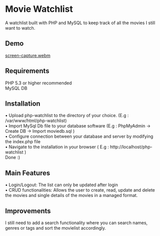 # Movie Watchlist
A watchlist built with PHP and MySQL to keep track of all the movies I still want to watch.

## Demo
[screen-capture.webm](https://user-images.githubusercontent.com/102907651/191039397-8952f612-3275-49ac-9a7c-d4465d9eb875.webm)

## Requirements
PHP 5.3 or higher recommended  
MySQL DB

## Installation
• Upload php-watchlist to the directory of your choice. (E.g : /var/www/html/php-watchlist)  
• Import MySql Db file to your database software (E.g : PhpMyAdmin -> Create DB -> Import moviedb.sql )  
• Configure connection between your database and server by modifying the index.php file  
• Navigate to the installation in your browser ( E.g : http://localhost/php-watchlist )  
Done :)

## Main Features
• Login/Logout: The list can only be updated after login  
• CRUD functionalities: Allows the user to create, read, update and delete the movies and single details of the movies in a managed format.  

## Improvements
I still need to add a search functionality where you can search names, genres or tags and sort the movielist accordingly.  
